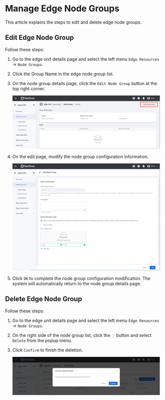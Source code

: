 # Manage Edge Node Groups

This article explains the steps to edit and delete edge node groups.

## Edit Edge Node Group

Follow these steps:

1. Go to the edge unit details page and select the left menu `Edge Resources` -> `Node Groups`.

2. Click the Group Name in the edge node group list.

3. On the node group details page, click the `Edit Node Group` button at the top right corner.

    ![Edit Node Group](../images/manage-group-01.png)

4. On the edit page, modify the node group configuration information.

    ![Modify Node Group](../images/manage-group-02.png)

5. Click `OK` to complete the node group configuration modification. The system will automatically return to the node group details page.

## Delete Edge Node Group

Follow these steps:

1. Go to the edge unit details page and select the left menu `Edge Resources` -> `Node Groups`.

2. On the right side of the node group list, click the `⋮` button and select `Delete` from the popup menu.

3. Click `Confirm` to finish the deletion.

    ![Delete Node Group](../images/manage-group-03.png)
